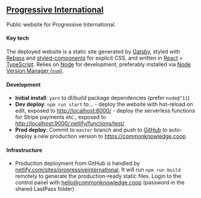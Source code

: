 ## [Progressive International](https://progressiveinternational.netlify.com)

Public website for Progressive International.

#### Key tech

The deployed website is a static site generated by [Gatsby](https://www.gatsbyjs.org), styled with [Rebass](https://rebassjs.org/) and [styled-components](https://www.styled-components.com/) for explicit CSS, and written in [React](https://reactjs.org/) + [TypeScript](https://www.typescriptlang.org/). Relies on [Node](https://nodejs.org/en/) for development, preferably installed via [Node Version Manager (`nvm`)](https://github.com/creationix/nvm).

#### Development

- **Initial install**: `yarn` to dl/build package dependencies (prefer `node@^11`)
- **Dev deploy**: `npm run start` to... - deploy the website with hot-reload on edit, exposed to [http://localhost:8000/](http://localhost:8000/) - deploy the serverless functions for Stripe payments etc., exposed to [http://localhost:9000/.netlify/functions/test/](http://localhost:9000/.netlify/functions/test/)
- **Prod deploy**: Commit to `master` branch and push to [GitHub](https://github.com/commonknowledge/website) to auto-deploy a new production version to https://commonknowledge.coop

#### Infrastructure

- Production deployment from GitHub is handled by [netlify.com/sites/progressiveinternational](https://app.netlify.com/sites/progressiveinternational/overview). It will run `npm run build` remotely to generate the production-ready static files. Login to the control panel with hello@commonknowledge.coop (password in the shared LastPass folder)
